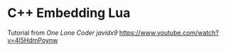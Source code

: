 # C++ Embedding Lua

Tutorial from _One Lone Coder javidx9_ https://www.youtube.com/watch?v=4l5HdmPoynw  

